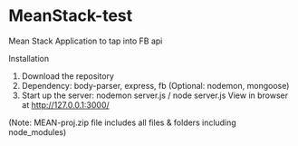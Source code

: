 # MeanStack-test
Mean Stack Application to tap into FB api

Installation

1. Download the repository
2. Dependency: body-parser, express, fb (Optional: nodemon, mongoose)
3. Start up the server: nodemon server.js / node server.js
View in browser at http://127.0.0.1:3000/

(Note: MEAN-proj.zip file includes all files & folders including node_modules)
